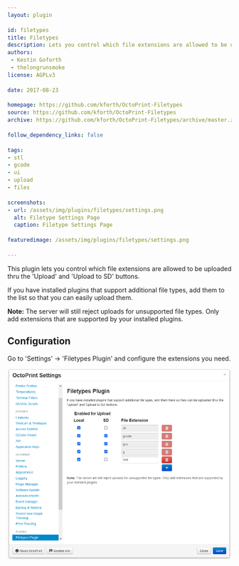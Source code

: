 ```yaml
---
layout: plugin

id: filetypes
title: Filetypes
description: Lets you control which file extensions are allowed to be uploaded thru the 'Upload' and 'Upload to SD' buttons.
authors:
 - Kestin Goforth
 - thelongrunsmoke
license: AGPLv3

date: 2017-08-23

homepage: https://github.com/kforth/OctoPrint-Filetypes
source: https://github.com/kforth/OctoPrint-Filetypes
archive: https://github.com/kforth/OctoPrint-Filetypes/archive/master.zip

follow_dependency_links: false

tags:
- stl
- gcode
- ui
- upload
- files

screenshots:
- url: /assets/img/plugins/filetypes/settings.png
  alt: Filetype Settings Page
  caption: Filetype Settings Page

featuredimage: /assets/img/plugins/filetypes/settings.png

---
```


This plugin lets you control which file extensions are allowed to be uploaded thru the 'Upload' and 'Upload to SD' buttons.

If you have installed plugins that support additional file types, add them to the list so that you can easily upload them.

**Note:** The server will still reject uploads for unsupported file types. Only add extensions that are supported by your installed plugins.

## Configuration

Go to 'Settings' -> 'Filetypes Plugin' and configure the extensions you need.

![Settings](/assets/img/plugins/filetypes/settings.png)
